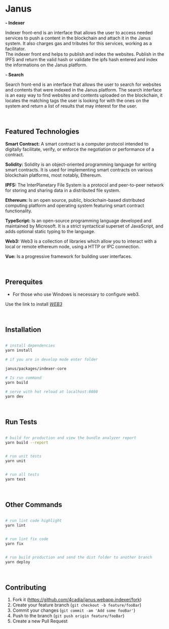 # Janus

**- Indexer**

Indexer front-end is an interface that allows the user to access needed services to push a content in the blockchain and attach it in the Janus system. It also charges gas and tributes for this services, working as a facilitator.  
The indexer front end helps to publish and index the websites. Publish in the IPFS and return the valid hash or validate the ipfs hash entered and index the informations on the Janus platform.

 **- Search**

Search front-end is an interface that allows the user to search for websites and contents that were indexed in the Janus platform. The search interface is an easy way to find websites and contents uploaded on the blockchain, it locates the matching tags the user is looking for with the ones on the system and return a list of results that may interest for the user.

<br>

## Featured Technologies

**Smart Contract:** A smart contract is a computer protocol intended to digitally facilitate, verify, or enforce the negotiation or performance of a contract.

**Solidity:** Solidity is an object-oriented programming language for writing smart contracts. It is used for implementing smart contracts on various blockchain platforms, most notably, Ethereum.

**IPFS:** The InterPlanetary File System is a protocol and peer-to-peer network for storing and sharing data in a distributed file system. 

**Ethereum:** Is an open source, public, blockchain-based distributed computing platform and operating system featuring smart contract functionality. 

**TypeScript:** Is an open-source programming language developed and maintained by Microsoft. It is a strict syntactical superset of JavaScript, and adds optional static typing to the language.

**Web3:** Web3 is a collection of libraries which allow you to interact with a local or remote ethereum node, using a HTTP or IPC connection.

**Vue:** Is a progressive framework for building user interfaces.


<br>

## Prerequites

- For those who use Windows is necessary to configure web3.

Use the link to install *[WEB3](https://medium.com/@jcbombardelli/configurando-web3-em-um-projeto-node-js-com-windows-984ca1224fa)*


<br>

## Installation


``` bash

# install dependencies
yarn install

# if you are in develop mode enter folder

janus/packages/indexer-core

# Is run command
yarn build

# serve with hot reload at localhost:8080
yarn dev

```

<br>


## Run Tests


```bash

# build for production and view the bundle analyzer report
yarn build --report

```

```bash

# run unit tests
yarn unit

```

```bash

# run all tests
yarn test


```
<br>


## Other Commands



``` bash

# run lint code highlight
yarn lint

```

``` bash

# run lint fix code
yarn fix

```

``` bash

# run build production and send the dist folder to another branch
yarn deploy

```

<br>

## Contributing

1. Fork it (<https://github.com/4cadia/janus.webapp.indexer/fork>)
2. Create your feature branch (`git checkout -b feature/fooBar`)
3. Commit your changes (`git commit -am 'Add some fooBar'`)
4. Push to the branch (`git push origin feature/fooBar`)
5. Create a new Pull Request

<!-- Markdown link & img dfn's -->
[npm-image]: https://img.shields.io/npm/v/datadog-metrics.svg?style=flat-square
[npm-url]: https://npmjs.org/package/datadog-metrics
[npm-downloads]: https://img.shields.io/npm/dm/datadog-metrics.svg?style=flat-square
[travis-image]: https://img.shields.io/travis/dbader/node-datadog-metrics/master.svg?style=flat-square
[travis-url]: https://travis-ci.org/dbader/node-datadog-metrics
[wiki]: https://github.com/yourname/yourproject/wiki

